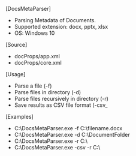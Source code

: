[DocsMetaParser]
- Parsing Metadata of Documents.
- Supported extension: docx, pptx, xlsx
- OS: Windows 10

[Source]
- docProps/app.xml
- docProps/core.xml

[Usage]
- Parse a file (-f)
- Parse files in directory (-d)
- Parse files recursively in directory (-r)
- Save results as CSV file format (-csv_

[Examples]
- C:\DocsMetaParser.exe -f C:\filename.docx 
- C:\DocsMetaParser.exe -d C:\DocumentFolder    
- C:\DocsMetaParser.exe -r C:\ 
- C:\DocsMetaParser.exe -csv -r C:\ 
